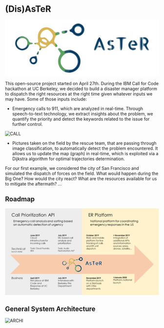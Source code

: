 # (Dis)AsTeR

![LOGO](./figures/logo_aster.png)

This open-source project started on April 27th. During the IBM Call for Code hackathon at UC Berkeley, we decided to build a disaster manager platform to dispatch the right resources at the right time given whatever inputs we may have. Some of those inputs include:

- Emergency calls to 911, which are analyzed in real-time. Through speech-to-text technology, we extract insights about the problem, we quantify the priority and detect the keywords related to the issue for further control.

![CALL](./figures/analyzed_call.png)

- Pictures taken on the field by the rescue team, that are passing through image classification, to automatically detect the problem encountered. It allows us to update the map (graph) in real-time, which is exploited via a Dijkstra algorithm for optimal trajectories determination.

For our first example, we considered the city of San Francisco and simulated the dispatch of forces on the field. What would happen during the Big One? How would the city react? What are the resources available for us to mitigate the aftermath? ...

## Roadmap

![ROADMAP](./figures/roadmap.png)

## General System Architecture

![ARCHI](./figures/architecture.jpg)